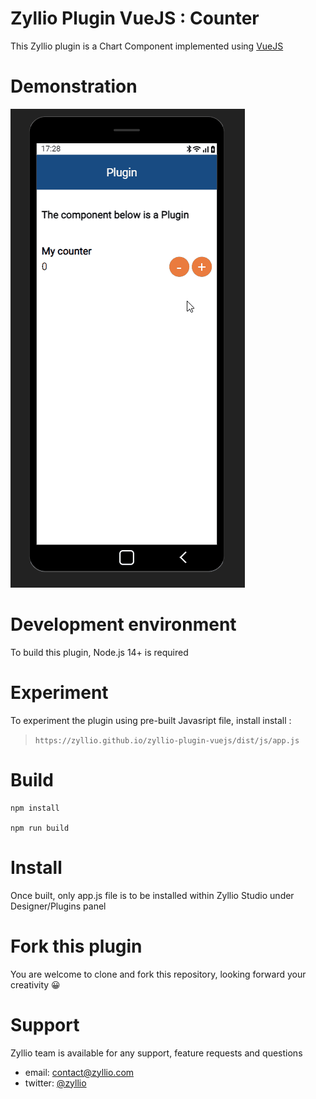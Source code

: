 # Zyllio Plugin VueJS : Counter

This Zyllio plugin is a Chart Component implemented using [VueJS](https://v3.vuejs.org/)

# Demonstration

<img src="./snapshots/demo.gif">

# Development environment

To build this plugin, Node.js 14+ is required

# Experiment

To experiment the plugin using pre-built Javasript file, install 
install :
> `https://zyllio.github.io/zyllio-plugin-vuejs/dist/js/app.js`


# Build

```shell
npm install

npm run build
```

# Install

Once built, only app.js file is to be installed within Zyllio Studio under Designer/Plugins panel

# Fork this plugin

You are welcome to clone and fork this repository, looking forward your creativity 😀

# Support

Zyllio team is available for any support, feature requests and questions

- email: contact@zyllio.com
- twitter: [@zyllio](https://twitter.com/zyllio)